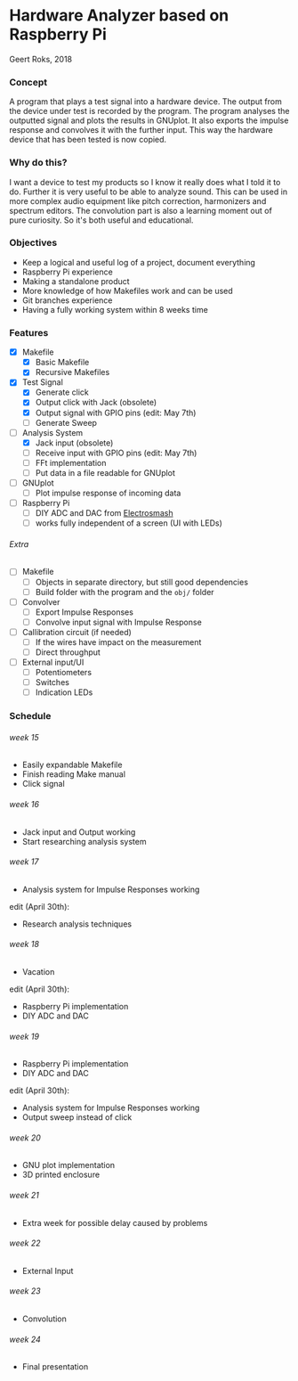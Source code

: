 # Hardware Analyzer based on Raspberry Pi

Geert Roks, 2018

### Concept
A program that plays a test signal into a hardware device. The output from the device under test is recorded by the program. The program analyses the outputted signal and plots the results in GNUplot. It also exports the impulse response and convolves it with the further input. This way the hardware device that has been tested is now copied.

### Why do this?
I want a device to test my products so I know it really does what I told it to do. Further it is very useful to be able to analyze sound. This can be used in more complex audio equipment like pitch correction, harmonizers and spectrum editors. The convolution part is also a learning moment out of pure curiosity. So it's both useful and educational.

### Objectives
  - Keep a logical and useful log of a project, document everything
  - Raspberry Pi experience
  - Making a standalone product
  - More knowledge of how Makefiles work and can be used
  - Git branches experience
  - Having a fully working system within 8 weeks time


### Features
  - [x] Makefile
    - [x] Basic Makefile
    - [x] Recursive Makefiles
  - [x] Test Signal
    - [x] Generate click
    - [x] Output click with Jack (obsolete)
    - [x] Output signal with GPIO pins (edit: May 7th)
    - [ ] Generate Sweep
  - [ ] Analysis System
    - [x] Jack input (obsolete)
    - [ ] Receive input with GPIO pins (edit: May 7th)
    - [ ] FFt implementation
    - [ ] Put data in a file readable for GNUplot
  - [ ] GNUplot
    - [ ] Plot impulse response of incoming data
  - [ ] Raspberry Pi
    - [ ] DIY ADC and DAC from [Electrosmash](https://www.electrosmash.com/pedal-pi)
    - [ ] works fully independent of a screen (UI with LEDs)

######  Extra
  - [ ] Makefile
    - [ ] Objects in separate directory, but still good dependencies
    - [ ] Build folder with the program and the `obj/` folder
  - [ ] Convolver
    - [ ] Export Impulse Responses
    - [ ] Convolve input signal with Impulse Response
  - [ ] Callibration circuit (if needed)
    - [ ] If the wires have impact on the measurement
    - [ ] Direct throughput
  - [ ] External input/UI
    - [ ] Potentiometers
    - [ ] Switches
    - [ ] Indication LEDs

### Schedule
###### week 15
  - Easily expandable Makefile
  - Finish reading Make manual
  - Click signal

###### week 16
  - Jack input and Output working
  - Start researching analysis system

###### week 17
  - Analysis system for Impulse Responses working

  edit (April 30th):
  - Research analysis techniques

###### week 18
  - Vacation

  edit (April 30th):
  - Raspberry Pi implementation
  - DIY ADC and DAC

###### week 19
  - Raspberry Pi implementation
  - DIY ADC and DAC

  edit (April 30th):
  - Analysis system for Impulse Responses working
  - Output sweep instead of click

###### week 20
  - GNU plot implementation
  - 3D printed enclosure

###### week 21
  - Extra week for possible delay caused by problems

###### week 22
  - External Input

###### week 23
  - Convolution

###### week 24
  - Final presentation
